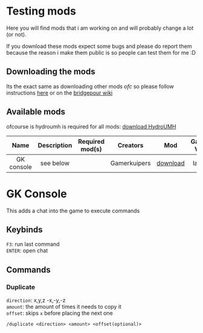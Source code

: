 # Testing mods
Here you will find mods that i am working on and will probably change a lot (or not).

If you download these mods expect some bugs and please do report them because the reason i make them public is so people can test them for me :D

## Downloading the mods
Its the exact same as downloading other mods _ofc_ so please follow instructions [here](../) or on the [bridgepour wiki](https://bridgepour.com/mod-faq)

## Available mods
ofcourse is hydroumh is required for all mods: [download HydroUMH](https://github.com/RHlNO/HydroneerModding/raw/main/Release%20Mods/501-HydroUMH_P.pak)

Name | Description | Required mod(s) | Creators | Mod | Gamer Ver.
:----:|:---------:|:------:|:-----: | :----: | :-----:
GK console | see below | | Gamerkuipers | [download](https://github.com/Gamerkuipers/Hydroneer-Modding/raw/main/development/downloads/500-GKConsole_P.pak) | latest


# GK Console
This adds a chat into the game to execute commands

## Keybinds
`F3`: run last command\
`ENTER`: open chat

## Commands

### Duplicate
`direction`: x,y,z -x,-y,-z\
`amount`: the amount of times it needs to copy it\
`offset`: skips `x` before placing the next one

    /duplicate <direction> <amount> <offset(optional)>